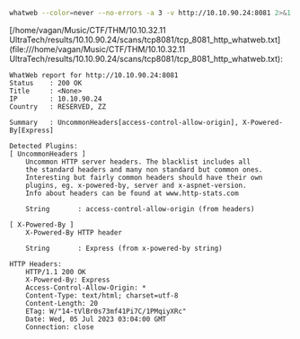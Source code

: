 ```bash
whatweb --color=never --no-errors -a 3 -v http://10.10.90.24:8081 2>&1
```

[/home/vagan/Music/CTF/THM/10.10.32.11  UltraTech/results/10.10.90.24/scans/tcp8081/tcp_8081_http_whatweb.txt](file:///home/vagan/Music/CTF/THM/10.10.32.11  UltraTech/results/10.10.90.24/scans/tcp8081/tcp_8081_http_whatweb.txt):

```
WhatWeb report for http://10.10.90.24:8081
Status    : 200 OK
Title     : <None>
IP        : 10.10.90.24
Country   : RESERVED, ZZ

Summary   : UncommonHeaders[access-control-allow-origin], X-Powered-By[Express]

Detected Plugins:
[ UncommonHeaders ]
	Uncommon HTTP server headers. The blacklist includes all
	the standard headers and many non standard but common ones.
	Interesting but fairly common headers should have their own
	plugins, eg. x-powered-by, server and x-aspnet-version.
	Info about headers can be found at www.http-stats.com

	String       : access-control-allow-origin (from headers)

[ X-Powered-By ]
	X-Powered-By HTTP header

	String       : Express (from x-powered-by string)

HTTP Headers:
	HTTP/1.1 200 OK
	X-Powered-By: Express
	Access-Control-Allow-Origin: *
	Content-Type: text/html; charset=utf-8
	Content-Length: 20
	ETag: W/"14-tVlBr0s73mf41Pi7C/1PMqiyXRc"
	Date: Wed, 05 Jul 2023 03:04:00 GMT
	Connection: close



```
